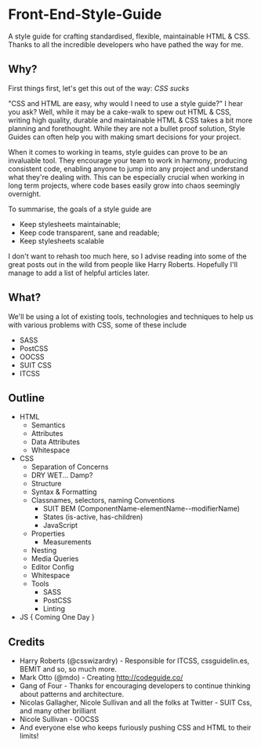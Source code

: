 # Front-End-Style-Guide
A style guide for crafting standardised, flexible, maintainable HTML &amp; CSS. Thanks to all the incredible developers who have pathed the way for me.

## Why?
First things first, let's get this out of the way:
*CSS sucks*

"CSS and HTML are easy, why would I need to use a style guide?" I hear you ask? Well, while it may be a cake-walk to spew out HTML &amp; CSS, writing high quality, durable and maintainable HTML &amp; CSS takes a bit more planning and forethought. While they are not a bullet proof solution, Style Guides can often help you with making smart decisions for your project.

When it comes to working in teams, style guides can prove to be an invaluable tool. They encourage your team to work in harmony, producing consistent code, enabling anyone to jump into any project and understand what they're dealing with. This can be especially crucial when working in long term projects, where code bases easily grow into chaos seemingly overnight. 

To summarise, the goals of a style guide are
- Keep stylesheets maintainable;
- Keep code transparent, sane and readable;
- Keep stylesheets scalable

I don't want to rehash too much here, so I advise reading into some of the great posts out in the wild from people like Harry Roberts. Hopefully I'll manage to add a list of helpful articles later.

## What?
We'll be using a lot of existing tools, technologies and techniques to help us with various problems with CSS, some of these include
- SASS
- PostCSS
- OOCSS
- SUIT CSS
- ITCSS

## Outline
- HTML
  - Semantics
  - Attributes
  - Data Attributes
  - Whitespace
- CSS
  - Separation of Concerns
  - DRY WET... Damp?
  - Structure
  - Syntax &amp; Formatting
  - Classnames, selectors, naming Conventions
    - SUIT BEM (ComponentName-elementName--modifierName)
    - States (is-active, has-children)
    - JavaScript
  - Properties
    - Measurements
  - Nesting
  - Media Queries
  - Editor Config
  - Whitespace
  - Tools
    - SASS
    - PostCSS
    - Linting
- JS { Coming One Day }

## Credits
- Harry Roberts (@csswizardry) - Responsible for ITCSS, cssguidelin.es, BEMIT and so, so much more.
- Mark Otto (@mdo)  - Creating http://codeguide.co/
- Gang of Four - Thanks for encouraging developers to continue thinking about patterns and architecture.
- Nicolas Gallagher, Nicole Sullivan and all the folks at Twitter - SUIT Css, and many other brilliant
- Nicole Sullivan - OOCSS
- And everyone else who keeps furiously pushing CSS and HTML to their limits!
